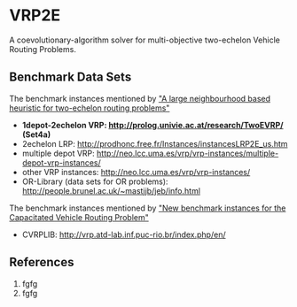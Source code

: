 # VRP2E
A coevolutionary-algorithm solver for multi-objective two-echelon Vehicle Routing Problems.

## Benchmark Data Sets
The benchmark instances mentioned by ["A large neighbourhood based heuristic for two-echelon routing problems"](http://www.sciencedirect.com/science/article/pii/S0305054816301459)
- **1depot-2echelon VRP: http://prolog.univie.ac.at/research/TwoEVRP/ (Set4a)**
- 2echelon LRP: http://prodhonc.free.fr/Instances/instancesLRP2E_us.htm
- multiple depot VRP: http://neo.lcc.uma.es/vrp/vrp-instances/multiple-depot-vrp-instances/
- other VRP instances: http://neo.lcc.uma.es/vrp/vrp-instances/
- OR-Library (data sets for OR problems): http://people.brunel.ac.uk/~mastjjb/jeb/info.html

The benchmark instances mentioned by ["New benchmark instances for the Capacitated Vehicle Routing Problem"](http://www.sciencedirect.com/science/article/pii/S0377221716306270)
- CVRPLIB: http://vrp.atd-lab.inf.puc-rio.br/index.php/en/

## References
1. fgfg
2. fgfg

